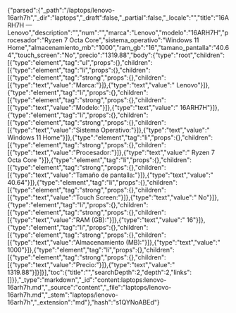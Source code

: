 {"parsed":{"_path":"/laptops/lenovo-16arh7h","_dir":"laptops","_draft":false,"_partial":false,"_locale":"","title":"16ARH7H — Lenovo","description":"","num":"","marca":"Lenovo","modelo":"16ARH7H","procesador":"Ryzen 7 Octa Core","sistema_operativo":"Windows 11 Home","almacenamiento_mb":"1000","ram_gb":"16","tamano_pantalla":"40.64","touch_screen":"No","precio":"1319.88","body":{"type":"root","children":[{"type":"element","tag":"ul","props":{},"children":[{"type":"element","tag":"li","props":{},"children":[{"type":"element","tag":"strong","props":{},"children":[{"type":"text","value":"Marca:"}]},{"type":"text","value":" Lenovo"}]},{"type":"element","tag":"li","props":{},"children":[{"type":"element","tag":"strong","props":{},"children":[{"type":"text","value":"Modelo:"}]},{"type":"text","value":" 16ARH7H"}]},{"type":"element","tag":"li","props":{},"children":[{"type":"element","tag":"strong","props":{},"children":[{"type":"text","value":"Sistema Operativo:"}]},{"type":"text","value":" Windows 11 Home"}]},{"type":"element","tag":"li","props":{},"children":[{"type":"element","tag":"strong","props":{},"children":[{"type":"text","value":"Procesador:"}]},{"type":"text","value":" Ryzen 7 Octa Core "}]},{"type":"element","tag":"li","props":{},"children":[{"type":"element","tag":"strong","props":{},"children":[{"type":"text","value":"Tamaño de pantalla:"}]},{"type":"text","value":" 40.64"}]},{"type":"element","tag":"li","props":{},"children":[{"type":"element","tag":"strong","props":{},"children":[{"type":"text","value":"Touch Screen:"}]},{"type":"text","value":" No"}]},{"type":"element","tag":"li","props":{},"children":[{"type":"element","tag":"strong","props":{},"children":[{"type":"text","value":"RAM (GB):"}]},{"type":"text","value":" 16"}]},{"type":"element","tag":"li","props":{},"children":[{"type":"element","tag":"strong","props":{},"children":[{"type":"text","value":"Almacenamiento (MB):"}]},{"type":"text","value":" 1000"}]},{"type":"element","tag":"li","props":{},"children":[{"type":"element","tag":"strong","props":{},"children":[{"type":"text","value":"Precio:"}]},{"type":"text","value":" 1319.88"}]}]}],"toc":{"title":"","searchDepth":2,"depth":2,"links":[]}},"_type":"markdown","_id":"content:laptops:lenovo-16arh7h.md","_source":"content","_file":"laptops/lenovo-16arh7h.md","_stem":"laptops/lenovo-16arh7h","_extension":"md"},"hash":"s1QYNoABEd"}